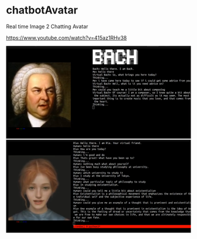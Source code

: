 # chatbotAvatar 

Real time Image 2 Chatting Avatar

https://www.youtube.com/watch?v=415az1RHv38

 ![screenshot1](https://github.com/IpsumDominum/chatbotAvatar/blob/master/Screenshot%20from%202023-02-13%2001-34-31.png) 
  ![screenshot2](https://github.com/IpsumDominum/chatbotAvatar/blob/master/Screenshot%20from%202023-02-13%2002-20-38.png) 

